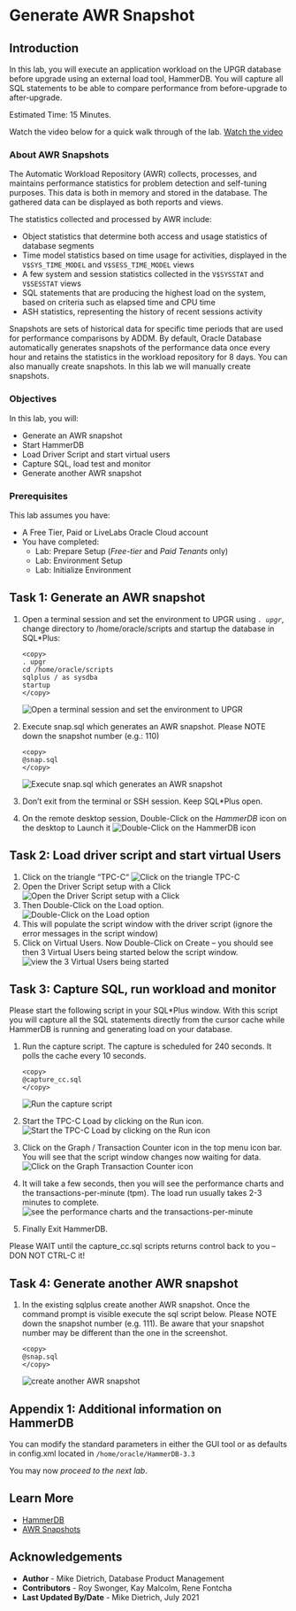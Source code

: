 # Generate AWR Snapshot

## Introduction

In this lab, you will execute an application workload on the UPGR database before upgrade using an external load tool, HammerDB.  You will capture all SQL statements to be able to compare performance from before-upgrade to after-upgrade.

Estimated Time: 15 Minutes.

Watch the video below for a quick walk through of the lab.
[Watch the video](youtube:vK94YigW94Y)

### About AWR Snapshots

The Automatic Workload Repository (AWR) collects, processes, and maintains performance statistics for problem detection and self-tuning purposes. This data is both in memory and stored in the database. The gathered data can be displayed as both reports and views.

The statistics collected and processed by AWR include:
- Object statistics that determine both access and usage statistics of database segments
- Time model statistics based on time usage for activities, displayed in the `V$SYS_TIME_MODEL` and `V$SESS_TIME_MODEL` views
- A few system and session statistics collected in the `V$SYSSTAT` and `V$SESSTAT` views
- SQL statements that are producing the highest load on the system, based on criteria such as elapsed time and CPU time
- ASH statistics, representing the history of recent sessions activity

Snapshots are sets of historical data for specific time periods that are used for performance comparisons by ADDM. By default, Oracle Database automatically generates snapshots of the performance data once every hour and retains the statistics in the workload repository for 8 days. You can also manually create snapshots. In this lab we will manually create snapshots.

### Objectives

In this lab, you will:

- Generate an AWR snapshot
- Start HammerDB
- Load Driver Script and start virtual users
- Capture SQL, load test and monitor
- Generate another AWR snapshot

### Prerequisites

This lab assumes you have:

- A Free Tier, Paid or LiveLabs Oracle Cloud account
- You have completed:
    - Lab: Prepare Setup (*Free-tier* and *Paid Tenants* only)
    - Lab: Environment Setup
    - Lab: Initialize Environment

## Task 1: Generate an AWR snapshot

1. Open a terminal session and set the environment to UPGR using *`. upgr`*, change directory to /home/oracle/scripts and startup the database in SQL*Plus:

    ```
    <copy>
    . upgr
    cd /home/oracle/scripts
    sqlplus / as sysdba
    startup
    </copy>
    ```
    ![Open a terminal session and set the environment to UPGR](./images/upgrade_19c_1.png " ")

2.  Execute snap.sql which generates an AWR snapshot.  Please NOTE down the snapshot number (e.g.: 110)

    ```
    <copy>
    @snap.sql
    </copy>
    ```
    ![Execute snap.sql which generates an AWR snapshot](./images/upgrade_19c_2.png " ")

3. Don’t exit from the terminal or SSH session. Keep SQL*Plus open.

4. On the remote desktop session, Double-Click on the *HammerDB* icon on the desktop to Launch it
    ![Double-Click on the HammerDB icon](./images/upgrade_19c_3.png " ")

## Task 2: Load driver script and start virtual Users

1. Click on the triangle “TPC-C“
    ![Click on the triangle TPC-C](./images/hammerdb02.png " ")
2. Open the Driver Script setup with a Click
    ![Open the Driver Script setup with a Click](./images/hammerdb03.png " ")
3. Then Double-Click on the Load option.
    ![Double-Click on the Load option](./images/hammerdb04.png " ")
4. This will populate the script window with the driver script (ignore the error messages in the script window)
5. Click on Virtual Users.  Now Double-Click on Create – you should see then 3 Virtual Users being started below the script window.
    ![view the 3 Virtual Users being started](./images/hammerdb05.png " ")

## Task 3: Capture SQL, run workload and monitor

Please start the following script in your SQL*Plus window. With this script you will capture all the SQL statements directly from the cursor cache while HammerDB is running and generating load on your database.

1. Run the capture script. The capture is scheduled for 240 seconds. It polls the cache every 10 seconds.

    ```
    <copy>
    @capture_cc.sql
    </copy>
    ```
    ![Run the capture script](./images/upgrade_19c_5.png " ")

2. Start the TPC-C Load by clicking on the Run icon.
    ![Start the TPC-C Load by clicking on the Run icon](./images/hammerdb06.png " ")

3. Click on the Graph / Transaction Counter icon in the top menu icon bar. You will see that the script window changes now waiting for data.
    ![Click on the Graph Transaction Counter icon](./images/hammerdb07.png " ")

4. It will take a few seconds, then you will see the performance charts and the transactions-per-minute (tpm). The load run usually takes 2-3 minutes to complete.
    ![see the performance charts and the transactions-per-minute](./images/hammerdb08.png " ")

5. Finally Exit HammerDB.

Please WAIT until the capture_cc.sql scripts returns control back to you – DON NOT CTRL-C it!

## Task 4: Generate another AWR snapshot

1. In the existing sqlplus create another AWR snapshot. Once the command prompt is visible execute the sql script below.
    Please NOTE down the snapshot number (e.g. 111). Be aware that your snapshot number may be different than the one in the screenshot.

    ```
    <copy>
    @snap.sql
    </copy>
    ```
    ![create another AWR snapshot](./images/upgrade_19c_9.png " ")

## Appendix 1: Additional information on HammerDB

You can modify the standard parameters in either the GUI tool or as defaults in config.xml located in `/home/oracle/HammerDB-3.3`

You may now *proceed to the next lab*.

## Learn More

* [HammerDB](https://www.hammerdb.com/)
* [AWR Snapshots](https://docs.oracle.com/en/database/oracle/oracle-database/19/tgdba/gathering-database-statistics.html#GUID-144711F9-85AE-4281-B548-3E01280F9A56)

## Acknowledgements
* **Author** - Mike Dietrich, Database Product Management
* **Contributors** -  Roy Swonger, Kay Malcolm, Rene Fontcha
* **Last Updated By/Date** - Mike Dietrich, July 2021
